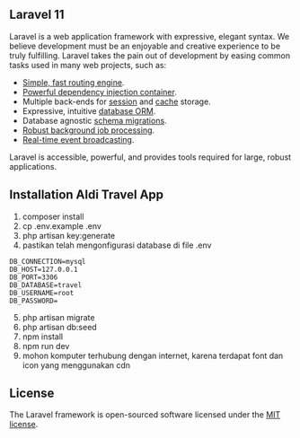 ## Laravel 11

Laravel is a web application framework with expressive, elegant syntax. We believe development must be an enjoyable and creative experience to be truly fulfilling. Laravel takes the pain out of development by easing common tasks used in many web projects, such as:

- [Simple, fast routing engine](https://laravel.com/docs/routing).
- [Powerful dependency injection container](https://laravel.com/docs/container).
- Multiple back-ends for [session](https://laravel.com/docs/session) and [cache](https://laravel.com/docs/cache) storage.
- Expressive, intuitive [database ORM](https://laravel.com/docs/eloquent).
- Database agnostic [schema migrations](https://laravel.com/docs/migrations).
- [Robust background job processing](https://laravel.com/docs/queues).
- [Real-time event broadcasting](https://laravel.com/docs/broadcasting).

Laravel is accessible, powerful, and provides tools required for large, robust applications.

## Installation Aldi Travel App
1. composer install
2. cp .env.example .env
3. php artisan key:generate
4. pastikan telah mengonfigurasi database di file .env

```
DB_CONNECTION=mysql
DB_HOST=127.0.0.1
DB_PORT=3306
DB_DATABASE=travel
DB_USERNAME=root
DB_PASSWORD=
```
5. php artisan migrate
6. php artisan db:seed
7. npm install
8. npm run dev
9. mohon komputer terhubung dengan internet, karena terdapat font dan icon yang menggunakan cdn

## License

The Laravel framework is open-sourced software licensed under the [MIT license](https://opensource.org/licenses/MIT).
